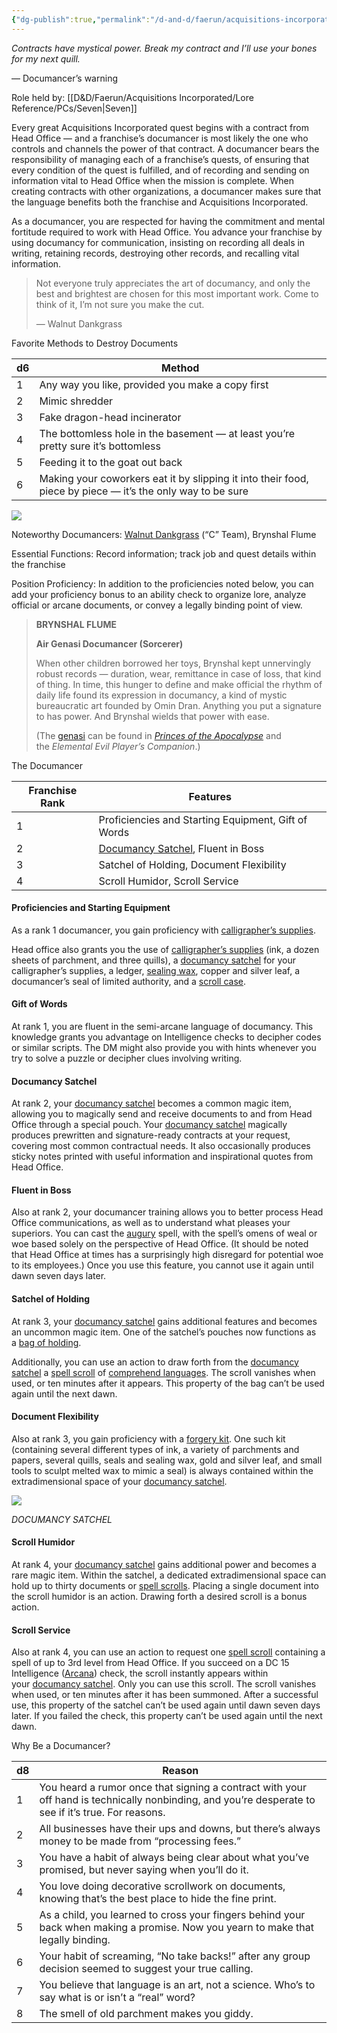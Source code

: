 ```yaml
---
{"dg-publish":true,"permalink":"/d-and-d/faerun/acquisitions-incorporated/player-viewable/franchise-management/onboarding-packets/documancer/"}
---
```


_Contracts have mystical power. Break my contract and I’ll use your bones for my next quill._

— Documancer’s warning

Role held by: [[D&D/Faerun/Acquisitions Incorporated/Lore Reference/PCs/Seven\|Seven]]

Every great Acquisitions Incorporated quest begins with a contract from Head Office — and a franchise’s documancer is most likely the one who controls and channels the power of that contract. A documancer bears the responsibility of managing each of a franchise’s quests, of ensuring that every condition of the quest is fulfilled, and of recording and sending on information vital to Head Office when the mission is complete. When creating contracts with other organizations, a documancer makes sure that the language benefits both the franchise and Acquisitions Incorporated.

As a documancer, you are respected for having the commitment and mental fortitude required to work with Head Office. You advance your franchise by using documancy for communication, insisting on recording all deals in writing, retaining records, destroying other records, and recalling vital information.

> Not everyone truly appreciates the art of documancy, and only the best and brightest are chosen for this most important work. Come to think of it, I’m not sure you make the cut.
> 
> — Walnut Dankgrass

Favorite Methods to Destroy Documents

|d6|Method|
|---|---|
|1|Any way you like, provided you make a copy first|
|2|Mimic shredder|
|3|Fake dragon-head incinerator|
|4|The bottomless hole in the basement — at least you’re pretty sure it’s bottomless|
|5|Feeding it to the goat out back|
|6|Making your coworkers eat it by slipping it into their food, piece by piece — it’s the only way to be sure|

[![](https://www.dndbeyond.com/attachments/thumbnails/5/583/410/530/02-09.png)](https://www.dndbeyond.com/attachments/5/583/02-09.png)

Noteworthy Documancers: [Walnut Dankgrass](https://www.dndbeyond.com/monsters/359857-walnut-dankgrass) (“C” Team), Brynshal Flume

Essential Functions: Record information; track job and quest details within the franchise

Position Proficiency: In addition to the proficiencies noted below, you can add your proficiency bonus to an ability check to organize lore, analyze official or arcane documents, or convey a legally binding point of view.

> **BRYNSHAL FLUME**
> 
> **Air Genasi Documancer (Sorcerer)**
> 
> When other children borrowed her toys, Brynshal kept unnervingly robust records — duration, wear, remittance in case of loss, that kind of thing. In time, this hunger to define and make official the rhythm of daily life found its expression in documancy, a kind of mystic bureaucratic art founded by Omin Dran. Anything you put a signature to has power. And Brynshal wields that power with ease.
> 
> (The [genasi](https://www.dndbeyond.com/races/genasi "genasi") can be found in _[Princes of the Apocalypse](https://www.dndbeyond.com/sources/pota "Princes of the Apocalypse")_ and the _Elemental Evil Player’s Companion_.)

The Documancer

|Franchise Rank|Features|
|---|---|
|1|Proficiencies and Starting Equipment, Gift of Words|
|2|[Documancy Satchel](https://www.dndbeyond.com/magic-items/703626-documancy-satchel), Fluent in Boss|
|3|Satchel of Holding, Document Flexibility|
|4|Scroll Humidor, Scroll Service|

#### [](https://www.dndbeyond.com/sources/dnd/ai/growing-your-franchise#ProficienciesandStartingEquipment3)Proficiencies and Starting Equipment

As a rank 1 documancer, you gain proficiency with [calligrapher’s supplies](https://www.dndbeyond.com/equipment/104-calligraphers-supplies).

Head office also grants you the use of [calligrapher’s supplies](https://www.dndbeyond.com/equipment/104-calligraphers-supplies) (ink, a dozen sheets of parchment, and three quills), a [documancy satchel](https://www.dndbeyond.com/magic-items/703626-documancy-satchel) for your calligrapher’s supplies, a ledger, [sealing wax](https://www.dndbeyond.com/equipment/81-sealing-wax), copper and silver leaf, a documancer’s seal of limited authority, and a [scroll case](https://www.dndbeyond.com/equipment/33-case-map-or-scroll).

#### [](https://www.dndbeyond.com/sources/dnd/ai/growing-your-franchise#GiftofWords)Gift of Words

At rank 1, you are fluent in the semi-arcane language of documancy. This knowledge grants you advantage on Intelligence checks to decipher codes or similar scripts. The DM might also provide you with hints whenever you try to solve a puzzle or decipher clues involving writing.

#### [](https://www.dndbeyond.com/sources/dnd/ai/growing-your-franchise#DocumancySatchel)Documancy Satchel

At rank 2, your [documancy satchel](https://www.dndbeyond.com/magic-items/703626-documancy-satchel) becomes a common magic item, allowing you to magically send and receive documents to and from Head Office through a special pouch. Your [documancy satchel](https://www.dndbeyond.com/magic-items/703626-documancy-satchel) magically produces prewritten and signature-ready contracts at your request, covering most common contractual needs. It also occasionally produces sticky notes printed with useful information and inspirational quotes from Head Office.

#### [](https://www.dndbeyond.com/sources/dnd/ai/growing-your-franchise#FluentinBoss)Fluent in Boss

Also at rank 2, your documancer training allows you to better process Head Office communications, as well as to understand what pleases your superiors. You can cast the [augury](https://www.dndbeyond.com/spells/2007-augury) spell, with the spell’s omens of weal or woe based solely on the perspective of Head Office. (It should be noted that Head Office at times has a surprisingly high disregard for potential woe to its employees.) Once you use this feature, you cannot use it again until dawn seven days later.

#### [](https://www.dndbeyond.com/sources/dnd/ai/growing-your-franchise#SatchelofHolding)Satchel of Holding

At rank 3, your [documancy satchel](https://www.dndbeyond.com/magic-items/703626-documancy-satchel) gains additional features and becomes an uncommon magic item. One of the satchel’s pouches now functions as a [bag of holding](https://www.dndbeyond.com/magic-items/4581-bag-of-holding).

Additionally, you can use an action to draw forth from the [documancy satchel](https://www.dndbeyond.com/magic-items/703626-documancy-satchel) a [spell scroll](https://www.dndbeyond.com/magic-items/5418-spell-scroll) of [comprehend languages](https://www.dndbeyond.com/spells/2035-comprehend-languages). The scroll vanishes when used, or ten minutes after it appears. This property of the bag can’t be used again until the next dawn.

#### [](https://www.dndbeyond.com/sources/dnd/ai/growing-your-franchise#DocumentFlexibility)Document Flexibility

Also at rank 3, you gain proficiency with a [forgery kit](https://www.dndbeyond.com/equipment/120-forgery-kit). One such kit (containing several different types of ink, a variety of parchments and papers, several quills, seals and sealing wax, gold and silver leaf, and small tools to sculpt melted wax to mimic a seal) is always contained within the extradimensional space of your [documancy satchel](https://www.dndbeyond.com/magic-items/703626-documancy-satchel).

[![](https://www.dndbeyond.com/attachments/thumbnails/5/584/400/428/02-10.png)](https://www.dndbeyond.com/attachments/5/584/02-10.png)

_DOCUMANCY SATCHEL_

#### [](https://www.dndbeyond.com/sources/dnd/ai/growing-your-franchise#ScrollHumidor)Scroll Humidor

At rank 4, your [documancy satchel](https://www.dndbeyond.com/magic-items/703626-documancy-satchel) gains additional power and becomes a rare magic item. Within the satchel, a dedicated extradimensional space can hold up to thirty documents or [spell scrolls](https://www.dndbeyond.com/magic-items/5418-spell-scroll). Placing a single document into the scroll humidor is an action. Drawing forth a desired scroll is a bonus action.

#### [](https://www.dndbeyond.com/sources/dnd/ai/growing-your-franchise#ScrollService)Scroll Service

Also at rank 4, you can use an action to request one [spell scroll](https://www.dndbeyond.com/magic-items/5418-spell-scroll) containing a spell of up to 3rd level from Head Office. If you succeed on a DC 15 Intelligence ([Arcana](https://www.dndbeyond.com/sources/dnd/free-rules/playing-the-game#Skills)) check, the scroll instantly appears within your [documancy satchel](https://www.dndbeyond.com/magic-items/703626-documancy-satchel). Only you can use this scroll. The scroll vanishes when used, or ten minutes after it has been summoned. After a successful use, this property of the satchel can’t be used again until dawn seven days later. If you failed the check, this property can’t be used again until the next dawn.

Why Be a Documancer?

|d8|Reason|
|---|---|
|1|You heard a rumor once that signing a contract with your off hand is technically nonbinding, and you’re desperate to see if it’s true. For reasons.|
|2|All businesses have their ups and downs, but there’s always money to be made from “processing fees.”|
|3|You have a habit of always being clear about what you’ve promised, but never saying when you’ll do it.|
|4|You love doing decorative scrollwork on documents, knowing that’s the best place to hide the fine print.|
|5|As a child, you learned to cross your fingers behind your back when making a promise. Now you yearn to make that legally binding.|
|6|Your habit of screaming, “No take backs!” after any group decision seemed to suggest your true calling.|
|7|You believe that language is an art, not a science. Who’s to say what is or isn’t a “real” word?|
|8|The smell of old parchment makes you giddy.|